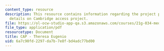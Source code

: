 ```yaml
---
content_type: resource
description: This resource contains information regarding the project proposal and
  details on Cambridge access project.
file: https://ol-ocw-studio-app-qa.s3.amazonaws.com/courses/21g-034-media-education-and-the-marketplace-fall-2005/6a7c90fd2297da7b7e8fbd4adc77bd00_MIT21G_034F05_captheresaeu.pdf
file_type: application/pdf
resourcetype: Document
title: CAP - Theresa Eugenio
uid: 6a7c90fd-2297-da7b-7e8f-bd4adc77bd00
---
```

